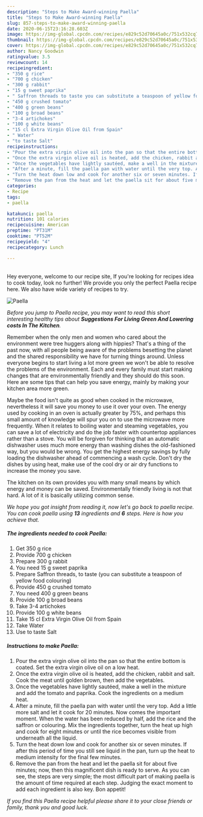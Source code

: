 ```yaml
---
description: "Steps to Make Award-winning Paella"
title: "Steps to Make Award-winning Paella"
slug: 857-steps-to-make-award-winning-paella
date: 2020-06-15T23:16:28.603Z
image: https://img-global.cpcdn.com/recipes/e829c52d70645a0c/751x532cq70/paella-recipe-main-photo.jpg
thumbnail: https://img-global.cpcdn.com/recipes/e829c52d70645a0c/751x532cq70/paella-recipe-main-photo.jpg
cover: https://img-global.cpcdn.com/recipes/e829c52d70645a0c/751x532cq70/paella-recipe-main-photo.jpg
author: Nancy Goodwin
ratingvalue: 3.5
reviewcount: 14
recipeingredient:
- "350 g rice"
- "700 g chicken"
- "300 g rabbit"
- "15 g sweet paprika"
- " Saffron threads to taste you can substitute a teaspoon of yellow food colouring"
- "450 g crushed tomato"
- "400 g green beans"
- "100 g broad beans"
- "3-4 artichokes"
- "100 g white beans"
- "15 cl Extra Virgin Olive Oil from Spain"
- " Water"
- "to taste Salt"
recipeinstructions:
- "Pour the extra virgin olive oil into the pan so that the entire bottom is coated. Set the extra virgin olive oil on a low heat."
- "Once the extra virgin olive oil is heated, add the chicken, rabbit and salt. Cook the meat until golden brown, then add the vegetables."
- "Once the vegetables have lightly sautéed, make a well in the mixture and add the tomato and paprika. Cook the ingredients on a medium heat."
- "After a minute, fill the paella pan with water until the very top. Add a little more salt and let it cook for 20 minutes. Now comes the important moment. When the water has been reduced by half, add the rice and the saffron or colouring. Mix the ingredients together, turn the heat up high and cook for eight minutes or until the rice becomes visible from underneath all the liquid."
- "Turn the heat down low and cook for another six or seven minutes. If after this period of time you still see liquid in the pan, turn up the heat to medium intensity for the final few minutes."
- "Remove the pan from the heat and let the paella sit for about five minutes; now, then this magnificent dish is ready to serve. As you can see, the steps are very simple; the most difficult part of making paella is the amount of time required at each step. Judging the exact moment to add each ingredient is also key. Bon appetit!"
categories:
- Recipe
tags:
- paella

katakunci: paella 
nutrition: 101 calories
recipecuisine: American
preptime: "PT31M"
cooktime: "PT52M"
recipeyield: "4"
recipecategory: Lunch

---
```

<br>
Hey everyone, welcome to our recipe site, If you're looking for recipes idea to cook today, look no further! We provide you only the perfect Paella recipe here. We also have wide variety of recipes to try.
<br>


![Paella](https://img-global.cpcdn.com/recipes/e829c52d70645a0c/751x532cq70/paella-recipe-main-photo.jpg)

<i>Before you jump to Paella recipe, you may want to read this short interesting healthy tips about 
<strong>Suggestions For Living Green And Lowering costs In The Kitchen</strong>.</i>
</br>

Remember when the only men and women who cared about the environment were tree huggers along with hippies? That's a thing of the past now, with all people being aware of the problems besetting the planet and the shared responsibility we have for turning things around. Unless everyone begins to start living a lot more green we won't be able to resolve the problems of the environment. Each and every family must start making changes that are environmentally friendly and they should do this soon. Here are some tips that can help you save energy, mainly by making your kitchen area more green.

Maybe the food isn't quite as good when cooked in the microwave, nevertheless it will save you money to use it over your oven. The energy used by cooking in an oven is actually greater by 75%, and perhaps this small amount of knowledge will spur you on to use the microwave more frequently. When it relates to boiling water and steaming vegetables, you can save a lot of electricity and do the job faster with countertop appliances rather than a stove. You will be forgiven for thinking that an automatic dishwasher uses much more energy than washing dishes the old-fashioned way, but you would be wrong. You get the highest energy savings by fully loading the dishwasher ahead of commencing a wash cycle. Don't dry the dishes by using heat, make use of the cool dry or air dry functions to increase the money you save.

The kitchen on its own provides you with many small means by which energy and money can be saved. Environmentally friendly living is not that hard. A lot of it is basically utilizing common sense.


<i>We hope you got insight from reading it, now let's go back to paella recipe. You can cook paella using <strong>13</strong> ingredients and <strong>6</strong> steps. Here is how you achieve that.
</i>

##### The ingredients needed to cook Paella:

1. Get 350 g rice
1. Provide 700 g chicken
1. Prepare 300 g rabbit
1. You need 15 g sweet paprika
1. Prepare  Saffron threads, to taste (you can substitute a teaspoon of yellow food colouring)
1. Provide 450 g crushed tomato
1. You need 400 g green beans
1. Provide 100 g broad beans
1. Take 3-4 artichokes
1. Provide 100 g white beans
1. Take 15 cl Extra Virgin Olive Oil from Spain
1. Take  Water
1. Use to taste Salt


##### Instructions to make Paella:

1. Pour the extra virgin olive oil into the pan so that the entire bottom is coated. Set the extra virgin olive oil on a low heat.
1. Once the extra virgin olive oil is heated, add the chicken, rabbit and salt. Cook the meat until golden brown, then add the vegetables.
1. Once the vegetables have lightly sautéed, make a well in the mixture and add the tomato and paprika. Cook the ingredients on a medium heat.
1. After a minute, fill the paella pan with water until the very top. Add a little more salt and let it cook for 20 minutes. Now comes the important moment. When the water has been reduced by half, add the rice and the saffron or colouring. Mix the ingredients together, turn the heat up high and cook for eight minutes or until the rice becomes visible from underneath all the liquid.
1. Turn the heat down low and cook for another six or seven minutes. If after this period of time you still see liquid in the pan, turn up the heat to medium intensity for the final few minutes.
1. Remove the pan from the heat and let the paella sit for about five minutes; now, then this magnificent dish is ready to serve. As you can see, the steps are very simple; the most difficult part of making paella is the amount of time required at each step. Judging the exact moment to add each ingredient is also key. Bon appetit!


<i>If you find this Paella recipe helpful please share it to your close friends or family, thank you and good luck.</i>
